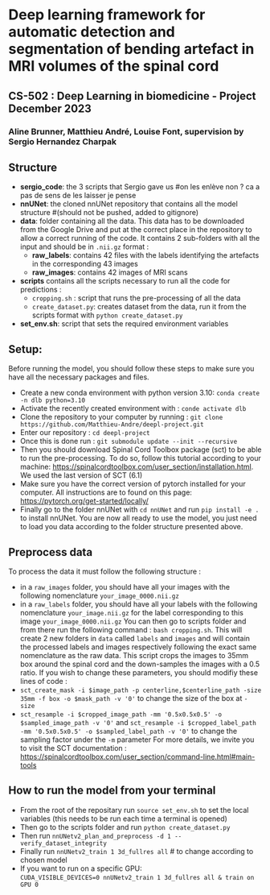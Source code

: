 # Deep learning framework for automatic detection and segmentation of bending artefact in MRI volumes of the spinal cord
## CS-502 : Deep Learning in biomedicine - Project December 2023
### Aline Brunner, Matthieu André, Louise Font, supervision by Sergio Hernandez Charpak

## Structure
* **sergio_code**: the 3 scripts that Sergio gave us #on les enlève non ? ca a pas de sens de les laisser je pense
* **nnUNet**: the cloned nnUNet repository that contains all the model structure #(should not be pushed, added to gitignore)
* **data**: folder containing all the data. This data has to be downloaded from the Google Drive and put at the correct place in the repository to allow a correct running of the code. It contains 2 sub-folders with all the input and should be in `.nii.gz` format : 
    * **raw_labels**: contains 42 files with the labels identifying the artefacts in the corresponding 43 images
    * **raw_images**: contains 42 images of MRI scans 
* **scripts** contains all the scripts necessary to run all the code for predictions : 
    * `cropping.sh` : script that runs the pre-processing of all the data
    * `create_dataset.py`: creates dataset from the data, run it from the scripts format with `python create_dataset.py`
* **set_env.sh**: script that sets the required environment variables

## Setup:
Before running the model, you should follow these steps to make sure you have all the necessary packages and files.
* Create a new conda environment with python version 3.10: `conda create -n dlb python=3.10`
* Activate the recently created environment with : `conde activate dlb` 
* Clone the repository to your computer by running : `git clone https://github.com/Matthieu-Andre/deepl-project.git` 
* Enter our repository : `cd deepl-project` 
* Once this is done run : `git submodule update --init --recursive`
* Then you should download Spinal Cord Toolbox package (sct) to be able to run the pre-processing. To do so, follow this tutorial according to your machine: https://spinalcordtoolbox.com/user_section/installation.html. We used the last version of SCT (6.1)
* Make sure you have the correct version of pytorch installed for your computer. All instructions are to found on this page: https://pytorch.org/get-started/locally/
* Finally go to the folder nnUNet with `cd nnUNet` and run `pip install -e .` to install nnUNet.
You are now all ready to use the model, you just need to load you data according to the folder structure presented above.

## Preprocess data
To process the data it must follow the following structure : 
* in a `raw_images` folder, you should have all your images with the following nomenclature `your_image_0000.nii.gz` 
* in a `raw_labels` folder, you should have all your labels with the following nomenclature `your_image.nii.gz` for the label corresponding to this image `your_image_0000.nii.gz` 
You can then go to scripts folder and from there run the following command : `bash cropping.sh`. This will create 2 new folders in `data` called `labels` and `images` and will contain the processed labels and images respectively following the exact same nomenclature as the raw data. This script crops the images to 35mm box around the spinal cord and the down-samples the images with a 0.5 ratio. If you wish to change these parameters, you should modifiy these lines of code : 
* `sct_create_mask -i $image_path -p centerline,$centerline_path -size 35mm -f box -o $mask_path -v '0'` to change the size of the box at `-size`
* `sct_resample -i $cropped_image_path -mm '0.5x0.5x0.5' -o $sampled_image_path -v '0'` and `sct_resample -i $cropped_label_path -mm '0.5x0.5x0.5' -o $sampled_label_path -v '0'` to change the sampling factor under the `-m` parameter
For more details, we invite you to visit the SCT documentation : https://spinalcordtoolbox.com/user_section/command-line.html#main-tools

## How to run the model from your terminal
* From the root of the repositary run `source set_env.sh` to set the local variables (this needs to be run each time a terminal is opened)
* Then go to the scripts folder and run `python create_dataset.py`
* Then run `nnUNetv2_plan_and_preprocess -d 1 --verify_dataset_integrity` 
* Finally run `nnUNetv2_train 1 3d_fullres all` # to change according to chosen model  
* If you want to run on a specific GPU:    
     `CUDA_VISIBLE_DEVICES=0 nnUNetv2_train 1 3d_fullres all & train on GPU 0`
